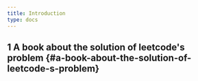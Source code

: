 ```yaml
---
title: Introduction
type: docs
---
```



## <span class="section-num">1</span> A book about the solution of leetcode's problem {#a-book-about-the-solution-of-leetcode-s-problem}
